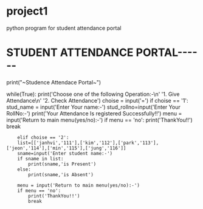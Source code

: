 # project1
python program for student attendance portal
# STUDENT ATTENDANCE PORTAL------ 
print("~Studence Attendace Portal~")

while(True):
    print('Choose one of the following Operation:-\n'
          '1. Give Attendance\n'
          '2. Check Attendance')
    choise = input('=')
    if choise == '1':
        stud_name = input('Enter Your name:-')
        stud_rollno=input('Enter Your RollNo:-')
        print('Your Attendance Is registered Successfully!!')
        menu = input('Return to main menu(yes/no):-')
        if menu == 'no':
            print('ThankYou!!')
            break
            
        elif choise == '2':
        list=[['janhvi','111'],['kim','112'],['park','113'],['jeon','114'],['min','115'],['jung','116']]
        sname=input('Enter student name:-')
        if sname in list:
            print(sname,'is Present')
        else:
            print(sname,'is Absent')

        menu = input('Return to main menu(yes/no):-')
        if menu == 'no':
            print('ThankYou!!')
            break
